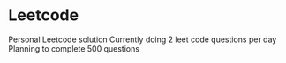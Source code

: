 # Leetcode
Personal Leetcode solution
Currently doing 2 leet code questions per day
Planning to complete 500 questions
